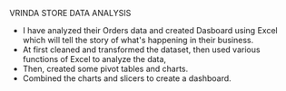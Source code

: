 
VRINDA STORE DATA ANALYSIS


- I have analyzed their Orders data and created Dasboard using Excel which will tell the story of what's happening in their business.
- At first cleaned and transformed the dataset, then used various functions of Excel to analyze the data,
- Then, created some pivot tables and charts.
- Combined the charts and slicers to create a dashboard.
